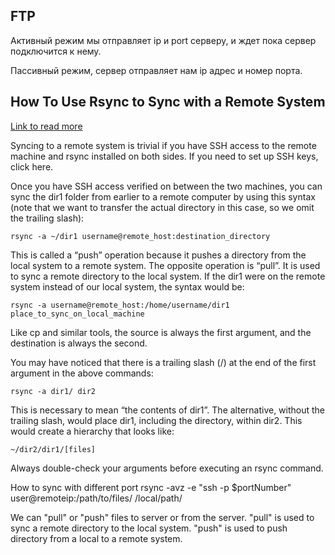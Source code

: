 ## FTP

Активный режим мы отправляет ip и port серверу, и ждет пока сервер подключится к
нему.

Пассивный режим, сервер отправляет нам ip адрес и номер порта.

## How To Use Rsync to Sync with a Remote System 

[Link to read
more](https://www.digitalocean.com/community/tutorials/how-to-use-rsync-to-sync-local-and-remote-directories-on-a-vps)


Syncing to a remote system is trivial if you have SSH access to the remote
machine and rsync installed on both sides. If you need to set up SSH keys, click
here.

Once you have SSH access verified on between the two machines, you can sync the
dir1 folder from earlier to a remote computer by using this syntax (note that we
want to transfer the actual directory in this case, so we omit the trailing
slash):

    rsync -a ~/dir1 username@remote_host:destination_directory
    
This is called a “push” operation because it pushes a directory from the local
system to a remote system. The opposite operation is “pull”. It is used to sync
a remote directory to the local system. If the dir1 were on the remote system
instead of our local system, the syntax would be:

    rsync -a username@remote_host:/home/username/dir1 place_to_sync_on_local_machine

Like cp and similar tools, the source is always the first argument, and the
destination is always the second.

You may have noticed that there is a trailing slash (/) at the end of the first
argument in the above commands:

    rsync -a dir1/ dir2

This is necessary to mean “the contents of dir1”. The alternative, without the
trailing slash, would place dir1, including the directory, within dir2. This
would create a hierarchy that looks like:

    ~/dir2/dir1/[files]

Always double-check your arguments before executing an rsync command. 

How to sync with different port
rsync -avz -e "ssh -p $portNumber" user@remoteip:/path/to/files/ /local/path/

We can "pull" or "push" files to server or from the server. "pull" is used to
sync a remote directory to the local system. "push" is used to push directory
from a local to a remote system.

## 












